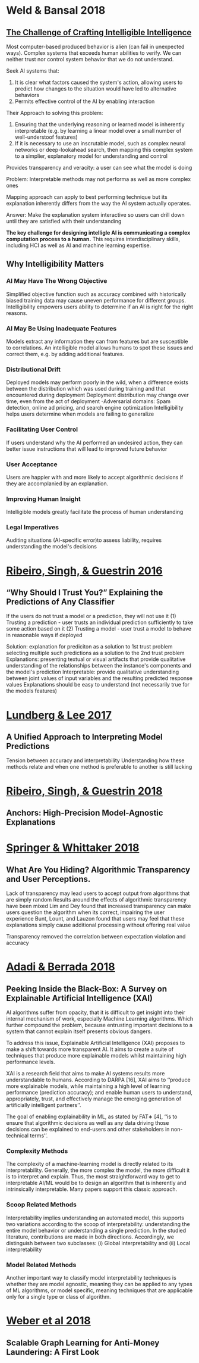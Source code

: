 # Weld & Bansal 2018 
## [The Challenge of Crafting Intelligible Intelligence](https://arxiv.org/pdf/1803.04263.pdf)

Most computer-based produced behavior is alien (can fail in unexpected ways). Complex systems that exceeds human abilities to verify. We can neither trust nor control system behavior that we do not understand. 

Seek AI systems that:
1. It is clear what factors caused the system's action, allowing users to predict how changes to the situation would have led to alternative behaviors
2. Permits effective control of the AI by enabling interaction

Their Approach to solving this problem:
1) Ensuring that the underlying reasoning or learned model is inherently interpretable (e.g. by learning a linear model over a small number of well-understoof features)
2) If it is necessary to use an inscrutable model, such as complex neural networks or deep-lookahead search, then mapping this complex system to a simplier, explanatory model for understanding and control

Provides transparency and veracity: a user can see what the model is doing

Problem: Interpretable methods may not performa as well as more complex ones

Mapping approach can apply to best performing technique but its explanation inherently differs from the way the AI system actually operates.

Answer: Make the explanation system interactive so users can drill down until they are satisfied with their understanding

**The key challenge for designing intelligle AI is communicating a complex computation process to a human.** This requires interdisciplinary skills, including HCI as well as AI and machine learning expertise. 

## Why Intelligibility Matters
### AI May Have The Wrong Objective
Simplified objective function such as accuracy combined with historically biased training data may cause uneven performance for different groups. Intelligibility empowers users ability to determine if an AI is right	for the right reasons.

### AI May Be Using Inadequate Features
Models extract any information they can from features but are susceptible to correlations. An intelligible model allows humans to spot these issues and correct them, e.g. by adding additional features.

### Distributional Drift
Deployed models may perform poorly in the wild, when a difference exists between the distribution which was used during training and that encountered during deployment
Deployment distribution may change over time, even from the act of deployment
-Adversarial domains: Spam detection, online ad pricing, and search engine optimization
Intelligibility helps users determine when models are failing to generalize

### Facilitating User Control
If users understand why the AI performed an undesired action, they can better issue instructions that will lead to improved future behavior

### User Acceptance
Users are happier with and more likely to accept algorithmic decisions if they are accomplanied by an explanation.

### Improving Human Insight
Intelligible models greatly facilitate the process of human understanding

### Legal Imperatives
Auditing situations (AI-specific error)to assess liability, requires understanding the model's decisions
  
# [Ribeiro, Singh, & Guestrin 2016](https://arxiv.org/pdf/1602.04938v1.pdf)
## “Why Should I Trust You?” Explaining the Predictions of Any Classifier
If the users do not trust a model or a prediction, they will not use it
(1) Trusting a prediction - user trusts an individual prediction sufficiently to take some action based on it
(2) Trusting a model - user trust a model to behave in reasonable ways if deployed

Solution: explanation for prediciton as a solution to 1st trust problem
			selecting multiple such predictions as a solution to the 2nd trust problem
Explanations: presenting textual or visual artifacts that provide qualitative 
understanding of the relationships between the instance's components and the model's 
prediction
Interpretable: provide qualitative understanding between joint values of input
				variables and the resulting predicted response values
Explanations should be easy to understand (not necessarily true for the models features)

# [Lundberg & Lee 2017](http://papers.nips.cc/paper/7062-a-unified-approach-to-interpreting-model-predictions.pdf)
## A Unified Approach to Interpreting Model Predictions
Tension between accuracy and interpretability
Understanding how these methods relate and when one method is preferable to another
is still lacking

# [Ribeiro, Singh, & Guestrin 2018](https://homes.cs.washington.edu/~marcotcr/aaai18.pdf)
## Anchors: High-Precision Model-Agnostic Explanations

# [Springer & Whittaker 2018](https://arxiv.org/ftp/arxiv/papers/1812/1812.03220.pdf)
## What Are You Hiding? Algorithmic Transparency and User Perceptions.
Lack of transparency may lead users to accept output from algorithms that are simply random
Results around the effects of algorithmic transparency have been mixed
	Lim and Dey found that increased transparency can make users question the algorithm when its correct, impairing the user experience
	Bunt, Lount, and Lauzon found that users may feel that these explanations simply cause
		additional processing without offering real value

Transparency removed the correlation between expectation violation and accuracy

# [Adadi & Berrada 2018](https://ieeexplore.ieee.org/stamp/stamp.jsp?arnumber=8466590)
## Peeking Inside the Black-Box: A Survey on Explainable Artificial Intelligence (XAI)

AI algorithms suffer from opacity, that it is difficult to get insight into their internal mechanism of work, especially Machine Learning algorithms. Which further compound the problem, because entrusting important decisions to a system that cannot explain itself presents obvious dangers.

To address this issue, Explainable Artificial Intelligence (XAI) proposes to make a shift towards more transparent AI. It aims to create a suite of techniques that produce more explainable models whilst maintaining high performance levels.

XAI is a research field that aims to make AI systems results more understandable to humans. According to DARPA [16], XAI aims
to ‘‘produce more explainable models, while maintaining a high level of learning performance (prediction accuracy); and enable human users to understand, appropriately, trust, and effectively manage the emerging generation of artificially intelligent partners’’.

The goal of enabling explainability in ML, as stated by FAT∗ [4], ‘‘is to ensure that algorithmic decisions as well as any data driving those decisions can be explained to end-users and other stakeholders in non-technical terms’’.

### Complexity Methods
The complexity of a machine-learning model is directly related to its interpretability. Generally, the more complex the model, the more difficult it is to interpret and explain. Thus, the most straightforward way to get to interpretable AI/ML would be to design an algorithm that is inherently and intrinsically interpretable. Many papers support this classic approach.

### Scoop Related Methods
Interpretability implies understanding an automated model, this supports two variations according to the scoop of interpretability: understanding the entire model behavior or understanding a single prediction. In the studied literature, contributions are made in both directions. Accordingly, we distinguish between two subclasses: (i) Global interpretability and (ii) Local interpretability

### Model Related Methods
Another important way to classify model interpretability techniques is whether they are model agnostic, meaning they can be applied to any types of ML algorithms, or model specific, meaning techniques that are applicable only for a single type or class of algorithm.

# [Weber et al 2018](https://arxiv.org/pdf/1812.00076.pdf)
## Scalable Graph Learning for Anti-Money Laundering: A First Look
